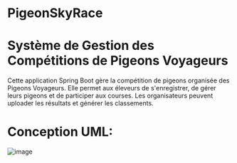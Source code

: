 # PigeonSkyRace
# Système de Gestion des Compétitions de Pigeons Voyageurs
Cette application Spring Boot gère la compétition de pigeons organisée  des Pigeons Voyageurs. Elle permet aux éleveurs de s'enregistrer, de gérer leurs pigeons et de participer aux courses. Les organisateurs peuvent uploader les résultats et générer les classements.

# Conception UML:
![image](https://github.com/user-attachments/assets/2ce268c1-9c22-4d14-837b-1c683f2f4f26)
